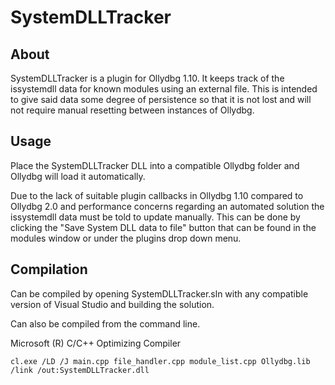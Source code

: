 # SystemDLLTracker
## About
SystemDLLTracker is a plugin for Ollydbg 1.10. It keeps track of the issystemdll data for known modules using an external file. This is intended to give said data some degree of persistence so that it is not lost and will not require manual resetting between instances of Ollydbg.

## Usage
Place the SystemDLLTracker DLL into a compatible Ollydbg folder and Ollydbg will load it automatically.

Due to the lack of suitable plugin callbacks in Ollydbg 1.10 compared to Ollydbg 2.0 and performance concerns regarding an automated solution the issystemdll data must be told to update manually. This can be done by clicking the "Save System DLL data to file" button that can be found in the modules window or under the plugins drop down menu.

## Compilation
Can be compiled by opening SystemDLLTracker.sln with any compatible version of Visual Studio and building the solution.

Can also be compiled from the command line.

Microsoft (R) C/C++ Optimizing Compiler

`cl.exe /LD /J main.cpp file_handler.cpp module_list.cpp Ollydbg.lib /link /out:SystemDLLTracker.dll`